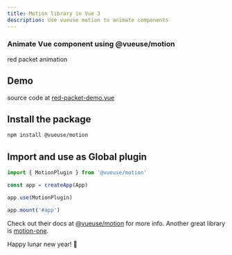 ```yaml
---
title: Motion library in Vue 3
description: Use vueuse motion to animate components
---
```


<div class="text-center">
  <carbon-dicom-overlay class="text-4xl -mb-6 m-auto" />
  <h3>Animate Vue component using @vueuse/motion</h3>
  <p>red packet animation</p>
</div>  

## Demo

<red-packet-demo/>

source code at [red-packet-demo.vue](https://github.com/leovoon/explore-vue/blob/main/src/components/RedPacketDemo.vue)


## Install the package
```bash
npm install @vueuse/motion
```


## Import and use as Global plugin
```js
import { MotionPlugin } from '@vueuse/motion'

const app = createApp(App)

app.use(MotionPlugin)

app.mount('#app')
```


Check out their docs at  [@vueuse/motion](https://motion.dev/vue/quick-start) for more info. Another great library is [motion-one](https://motion.dev/guides/quick-start).


Happy lunar new year!
<span class="animate-pulse "> 🎉
</span>